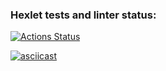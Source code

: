 ### Hexlet tests and linter status:
[![Actions Status](https://github.com/heavylad/frontend-project-lvl2/workflows/hexlet-check/badge.svg)](https://github.com/heavylad/frontend-project-lvl2/actions)

[![asciicast](https://asciinema.org/a/505324.svg)](https://asciinema.org/a/505324)